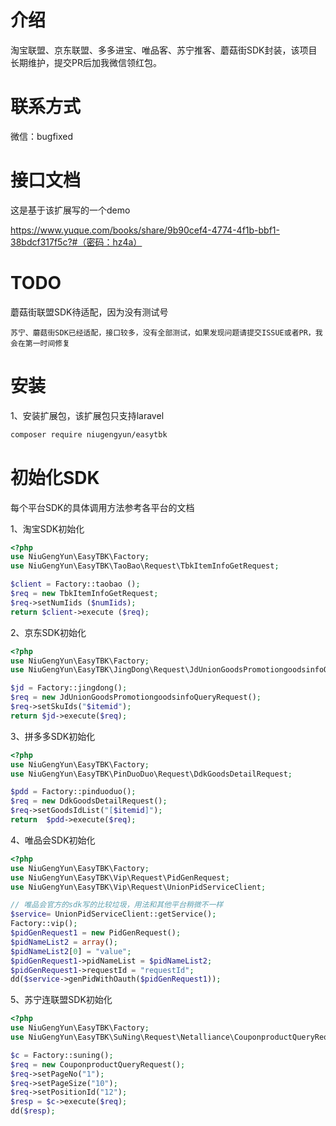 # 介绍

淘宝联盟、京东联盟、多多进宝、唯品客、苏宁推客、蘑菇街SDK封装，该项目长期维护，提交PR后加我微信领红包。

# 联系方式
微信：bugfixed

# 接口文档
这是基于该扩展写的一个demo

https://www.yuque.com/books/share/9b90cef4-4774-4f1b-bbf1-38bdcf317f5c?#（密码：hz4a）

# TODO
蘑菇街联盟SDK待适配，因为没有测试号

`苏宁、蘑菇街SDK已经适配，接口较多，没有全部测试，如果发现问题请提交ISSUE或者PR，我会在第一时间修复`

# 安装
1、安装扩展包，该扩展包只支持laravel

```bash
composer require niugengyun/easytbk
```

# 初始化SDK
每个平台SDK的具体调用方法参考各平台的文档

1、淘宝SDK初始化

```php
<?php
use NiuGengYun\EasyTBK\Factory;
use NiuGengYun\EasyTBK\TaoBao\Request\TbkItemInfoGetRequest;

$client = Factory::taobao ();
$req = new TbkItemInfoGetRequest;
$req->setNumIids ($numIids);
return $client->execute ($req);
```

2、京东SDK初始化
```php
<?php
use NiuGengYun\EasyTBK\Factory;
use NiuGengYun\EasyTBK\JingDong\Request\JdUnionGoodsPromotiongoodsinfoQueryRequest;

$jd = Factory::jingdong();
$req = new JdUnionGoodsPromotiongoodsinfoQueryRequest();
$req->setSkuIds("$itemid");
return $jd->execute($req);
```

3、拼多多SDK初始化
```php
<?php
use NiuGengYun\EasyTBK\Factory;
use NiuGengYun\EasyTBK\PinDuoDuo\Request\DdkGoodsDetailRequest;

$pdd = Factory::pinduoduo();
$req = new DdkGoodsDetailRequest();
$req->setGoodsIdList("[$itemid]");
return  $pdd->execute($req);
```

4、唯品会SDK初始化
```php
<?php
use NiuGengYun\EasyTBK\Factory;
use NiuGengYun\EasyTBK\Vip\Request\PidGenRequest;
use NiuGengYun\EasyTBK\Vip\Request\UnionPidServiceClient;

// 唯品会官方的sdk写的比较垃圾，用法和其他平台稍微不一样
$service= UnionPidServiceClient::getService();
Factory::vip();
$pidGenRequest1 = new PidGenRequest();
$pidNameList2 = array();
$pidNameList2[0] = "value";
$pidGenRequest1->pidNameList = $pidNameList2;
$pidGenRequest1->requestId = "requestId";
dd($service->genPidWithOauth($pidGenRequest1));
```

5、苏宁连联盟SDK初始化
```php
<?php
use NiuGengYun\EasyTBK\Factory;
use NiuGengYun\EasyTBK\SuNing\Request\Netalliance\CouponproductQueryRequest;

$c = Factory::suning();
$req = new CouponproductQueryRequest();
$req->setPageNo("1");
$req->setPageSize("10");
$req->setPositionId("12");
$resp = $c->execute($req);
dd($resp);
```
